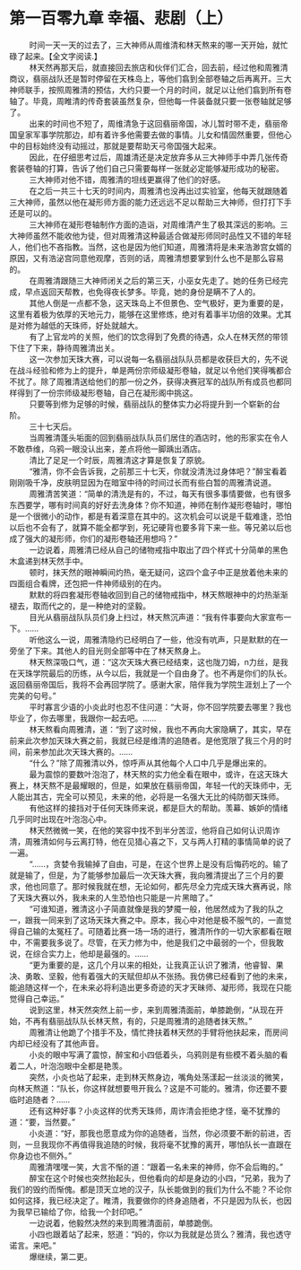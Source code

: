 <h1>第一百零九章 幸福、悲剧（上）</h1>
<div id="content">&nbsp&nbsp&nbsp&nbsp&nbsp&nbsp&nbsp&nbsp
 时间一天一天的过去了，三大神师从周维清和林天熬来的哪一天开始，就忙碌了起来。【全文字阅读.】
 <br/>&nbsp&nbsp&nbsp&nbsp&nbsp&nbsp&nbsp&nbsp
 林天然再那天后，就直接回去旅店和伙伴们汇合，回去前，经过他和周雅清商议，翡丽战队还是暂时停留在天株岛上，等他们翕到全部卷轴之后再离开。三大神师联手，按照周雅清的预估，大约只要一个月的时间，就足以让他们翕到所有卷轴了。毕竟，周睢清的传奇套装虽然复杂，但他每一件装备就只要一张卷轴就足够了。
 <br/>&nbsp&nbsp&nbsp&nbsp&nbsp&nbsp&nbsp&nbsp
 出来的时间也不短了，周维清急于这回翡丽帝国，冰儿暂时带不走，翡丽帝国皇家军事学院那边，却有着许多他需要去做的事情。儿女和情固然重要，但他心中的目标始终没有动摇过，那就是要帮助天弓帝国强大起来。
 <br/>&nbsp&nbsp&nbsp&nbsp&nbsp&nbsp&nbsp&nbsp
 因此，在仔细思考过后，周雄清还是决定放弃多从三大神师手中弄几张传奇套装卷轴的打算，告诉了他们自己只需要每样一张就必定能够凝形成功的秘密。
 <br/>&nbsp&nbsp&nbsp&nbsp&nbsp&nbsp&nbsp&nbsp
 三大神师对他不错，周雅清的坦线更赢得了他们的好感。
 <br/>&nbsp&nbsp&nbsp&nbsp&nbsp&nbsp&nbsp&nbsp
 在之后一共三十七天的时间内，周雅清也没再出过实验室，他每天就跟随着三大神师，虽然以他在凝形师方面的能力还远远不足以帮助三大神师，但打打下手还是可以的。
 <br/>&nbsp&nbsp&nbsp&nbsp&nbsp&nbsp&nbsp&nbsp
 三大神师在凝形卷轴制作方面的造诣，对周维清产生了极其深远的影响。三大神师虽然不能收他为徒，但对周雅清这种最适合做凝形师同时品性又不错的年轻人，他们也不吝指教。当然，这也是因为他们知道，周雅清将是未来浩渺宫女婿的原因，又有浩泌宫同意他观摩，否则的话，周雅清想要掌到什么也不是那么容易的。
 <br/>&nbsp&nbsp&nbsp&nbsp&nbsp&nbsp&nbsp&nbsp
 在周雅清跟随三大神师闭关之后的第三天，小巫女先走了。她的任务已经完成，早点返回天帮教，也免得夜长梦多。毕竟，她的身份是瞒不了人的。
 <br/>&nbsp&nbsp&nbsp&nbsp&nbsp&nbsp&nbsp&nbsp
 其他人倒是一点都不急，这天珠岛上不但景色、空气极好，更为重要的是，这里有着极为依厚的天地元力，能够在这里修炼，绝对有着事半功倍的效果。尤其是对修为越低的天珠师，好处就越大。
 <br/>&nbsp&nbsp&nbsp&nbsp&nbsp&nbsp&nbsp&nbsp
 有了上官龙吟的关照，他们的饮念得到了免费的待遇，众人在林天然的带领下住了下来，静待周雅清出关。
 <br/>&nbsp&nbsp&nbsp&nbsp&nbsp&nbsp&nbsp&nbsp
 这一次参加天珠大赛，可以说每一名翡丽战队队员都是收获巨大的，先不说在战斗经验和修为上的提升，单是两份宗师级凝形卷轴，就足以令他们笑得嘴都合不扰了。除了周雅清送给他们的那一份之外，获得决赛冠军的战队所有成员也都同样得到了一份宗师级凝形卷轴，自己在凝形阁中挑这。
 <br/>&nbsp&nbsp&nbsp&nbsp&nbsp&nbsp&nbsp&nbsp
 只要等到修为足够的时候，翡丽战队的整体实力必将提升到一个崭新的台阶。
 <br/>&nbsp&nbsp&nbsp&nbsp&nbsp&nbsp&nbsp&nbsp
 三十七天后。
 <br/>&nbsp&nbsp&nbsp&nbsp&nbsp&nbsp&nbsp&nbsp
 当周雅清蓬头垢面的回到翡丽战队队员们居住的酒店时，他的形家实在令人不敢恭维，乌鸦一眼没认出来，差点将他一脚踽出酒店。
 <br/>&nbsp&nbsp&nbsp&nbsp&nbsp&nbsp&nbsp&nbsp
 清比了足足一个时辰，周雅清这才算是恢复了原貌。
 <br/>&nbsp&nbsp&nbsp&nbsp&nbsp&nbsp&nbsp&nbsp
 “雅清，你不会告诉我，之前那三十七天，你就没清洗过身体吧？”醉宝看着刚刚吸千净，皮肤明显因为在暗室中待的时间过长而有些白暂的周雅清说道。
 <br/>&nbsp&nbsp&nbsp&nbsp&nbsp&nbsp&nbsp&nbsp
 周雅清苦笑道：“简单的清洗是有的，不过，每天有很多事情要做，也有很多东西要学，哪有时间真的好好去洗身体？你不知道，神师在制作凝形卷轴时，哪怕是一个很微小的动作，都是有着深意在其中的。这次机会可以说是千载难逢，恐怕以后也不会有了，就算不能全都学到，死记硬背也要多背下来一些。等兄弟以后也成了强大的凝形师，你们的凝形卷轴还用想吗？”
 <br/>&nbsp&nbsp&nbsp&nbsp&nbsp&nbsp&nbsp&nbsp
 一边说着，周雅清已经从自己的储物戒指中取出了四个样式十分简单的黑色木盒递到林天然手中。
 <br/>&nbsp&nbsp&nbsp&nbsp&nbsp&nbsp&nbsp&nbsp
 顿时，抹天然的眼神瞬间灼热，毫无疑问，这四个盒子中正是放着他未来的四面组合看牌，还包把一件神师级别的在内。
 <br/>&nbsp&nbsp&nbsp&nbsp&nbsp&nbsp&nbsp&nbsp
 默默的将四套凝形卷轴收回到自己的储物戒指中，林天熬眼神中的灼热渐渐褪去，取而代之的，是一种绝对的坚毅。
 <br/>&nbsp&nbsp&nbsp&nbsp&nbsp&nbsp&nbsp&nbsp
 目光从翡丽战队队员们身上扫过，林天熬沉声道：“我有件事要向大家宣布一下。……
 <br/>&nbsp&nbsp&nbsp&nbsp&nbsp&nbsp&nbsp&nbsp
 听他这么一说，周雅清隐约已经明白了一些，他没有吭声，只是默默的在一旁坐了下来。其他人的目光则全部等中在了林天熬身上。
 <br/>&nbsp&nbsp&nbsp&nbsp&nbsp&nbsp&nbsp&nbsp
 林天熬深吸口气，道：“这次天珠大赛已经结束，这也陇刀姆，n力丝，是我在天珠学院最后的历练，从今以后，我就是一个自由身了。也不再是你们的队长。返回翡丽帝国后，我将不会再回学院了。感谢大家，陪伴我为学院生涯划上了一个完美的句号。”
 <br/>&nbsp&nbsp&nbsp&nbsp&nbsp&nbsp&nbsp&nbsp
 平时寡言少语的小炎此时也忍不住问道：“大哥，你不回学院要去哪里？我也毕业了，你去哪里，我跟你一起去吧。……
 <br/>&nbsp&nbsp&nbsp&nbsp&nbsp&nbsp&nbsp&nbsp
 林天熬看向周雅清，道：“到了这时候，我也不再向大家隐瞒了，其实，早在前来此次参加天珠大赛之前，我就已经是维清的追随者。是他宽限了我三个月的时间，前来参加此次天珠大赛的。……
 <br/>&nbsp&nbsp&nbsp&nbsp&nbsp&nbsp&nbsp&nbsp
 “什么？”除了周雅清以外，惊呼声从其他每个人口中几乎是爆出来的。
 <br/>&nbsp&nbsp&nbsp&nbsp&nbsp&nbsp&nbsp&nbsp
 最为震惊的要数叶泡泡了，林天熬的实力他全看在眼中，或许，在这天珠大赛上，林天熬不是最耀眼的，但是，如果放在翡丽帝国，年轻一代的天珠师中，无人能出其古，完全可以预见，未来的他，必将是一名强大无比的纯防御天珠师。
 <br/>&nbsp&nbsp&nbsp&nbsp&nbsp&nbsp&nbsp&nbsp
 有他这样的接挡对于任何天珠师来说，都是巨大的帮助。羡幕、嫉妒的情绪几乎同时出现在叶泡泡心中。
 <br/>&nbsp&nbsp&nbsp&nbsp&nbsp&nbsp&nbsp&nbsp
 林天然微微一笑，在他的笑容中找不到半分苦涩，他将自己如何认识周诈清，周雅清如何与云离打特，他在见猎心喜之下，又与两人打精的事情简单的说了一遍。
 <br/>&nbsp&nbsp&nbsp&nbsp&nbsp&nbsp&nbsp&nbsp
 “……，贪婪令我输掉了自由，可是，在这个世界上是没有后悔药吃的。输了就是输了，但是，为了能够参加最后一次天珠大赛，我向雅清提出了三个月的要求，他也同意了。那时候我就在想，无论如何，都先尽全力完成天珠大赛再说，除了天珠大赛以外，我未来的人生恐怕也只能是一片黑暗了。”
 <br/>&nbsp&nbsp&nbsp&nbsp&nbsp&nbsp&nbsp&nbsp
 “可谁知道，雅清这小子简直就像是我的梦魇一般，他居然成为了我的队之一，跟我一同来到了这场天珠大赛之中。原本，我心中对他是极不服气的，一直觉得自己输的太冤枉了。可随着比赛一场一场的进行，雅清所作的一切大家都看在眼中，不需要我多说了。尽管，在天力修为中，他是我们之中最弱的一个，但我敢说，在综合实力上，他却是最强的。……
 <br/>&nbsp&nbsp&nbsp&nbsp&nbsp&nbsp&nbsp&nbsp
 “更为重要的是，这几个月以来的相处，让我真正认识了雅清，他睿智、果决、勇敢、坚毅，他有着强大的天赋但却从不张扬。我仿佛已经看到了他的未来，能追随这样一个，在未来必将利造出更多奇迹的天才天昧师、凝形师，我现在只能觉得自己幸运。”
 <br/>&nbsp&nbsp&nbsp&nbsp&nbsp&nbsp&nbsp&nbsp
 说到这里，林天然突然上前一步，来到周雅清面前，单膝跪倒，“从现在开始，不再有翡丽战队队长林天熬，有的，只是周雅清的追随者抹天熬。”
 <br/>&nbsp&nbsp&nbsp&nbsp&nbsp&nbsp&nbsp&nbsp
 周雅清让他跪了个措手不及，情忙搀扶着林天然的手臂将他扶起来，而房间内却已经没有了其他声音。
 <br/>&nbsp&nbsp&nbsp&nbsp&nbsp&nbsp&nbsp&nbsp
 小炎的眼中写满了震惊，醉宝和小四低着头，乌鸦则是有些模不着头脑的看着二人，叶泡泡眼中全都是艳羡。
 <br/>&nbsp&nbsp&nbsp&nbsp&nbsp&nbsp&nbsp&nbsp
 突然，小炎也站了起来，走到林天熬身边，嘴角处荡漾起一丝淡淡的微笑，向林天熬道：“队长，你这样就想要甩开我么？这是不可能的。雅清，你还要不要临时追随者？……
 <br/>&nbsp&nbsp&nbsp&nbsp&nbsp&nbsp&nbsp&nbsp
 还有这种好事？小炎这样的优秀天珠师，周诈清会拒绝才怪，毫不犹豫的道：“要，当然要。”
 <br/>&nbsp&nbsp&nbsp&nbsp&nbsp&nbsp&nbsp&nbsp
 小炎道：“好，那我也愿意成为你的追随者，当然，你必须要不断的前进，否则，一旦我现你不再值得我追随的时候，我将毫不犹豫的离开，哪怕队长一直跟在你身边也不侧外。”
 <br/>&nbsp&nbsp&nbsp&nbsp&nbsp&nbsp&nbsp&nbsp
 周雅清嘿嘿一笑，大言不惭的道：“跟着一名未来的神师，你不会后晦的。”
 <br/>&nbsp&nbsp&nbsp&nbsp&nbsp&nbsp&nbsp&nbsp
 醉宝在这个时候也突然抬起头，但他看向的却是身边的小四，“兄弟，我为了我们的毁约而惭傀。都是顶天立地的汉子，队长能做到的我们为什么不能？不论你如何这择，我已经决定了。睢清，我要做你的终身追随者，不只是因为队长，也因为我早已输给了你，给我一个封印吧。”
 <br/>&nbsp&nbsp&nbsp&nbsp&nbsp&nbsp&nbsp&nbsp
 一边说着，他毅然决然的来到周雅清面前，单膝跪倒。
 <br/>&nbsp&nbsp&nbsp&nbsp&nbsp&nbsp&nbsp&nbsp
 小四也跟着站了起来，怒道：“妈的，你以为我就是怂货么？雅清，我也透守诺言。来吧。”
 <br/>&nbsp&nbsp&nbsp&nbsp&nbsp&nbsp&nbsp&nbsp
 爆继续，第二更。
 <br/>&nbsp&nbsp&nbsp&nbsp&nbsp&nbsp&nbsp&nbsp
 <br/>&nbsp&nbsp&nbsp&nbsp&nbsp&nbsp&nbsp&nbsp
</div>
